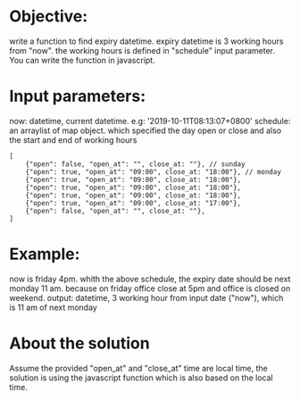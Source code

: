 # Objective:
write a function to find expiry datetime. expiry datetime is 3 working hours from "now".
the working hours is defined in "schedule" input parameter.
You can write the function in javascript.

# Input parameters:
now: datetime, current datetime. e.g: '2019-10-11T08:13:07+0800'
schedule: an arraylist of map object. which specified the day open or close and also the start and end of working hours
```
[
	{"open": false, "open_at": "", close_at: ""}, // sunday
	{"open": true, "open_at": "09:00", close_at: "18:00"}, // monday
	{"open": true, "open_at": "09:00", close_at: "18:00"},
	{"open": true, "open_at": "09:00", close_at: "18:00"},
	{"open": true, "open_at": "09:00", close_at: "18:00"},
	{"open": true, "open_at": "09:00", close_at: "17:00"},
	{"open": false, "open_at": "", close_at: ""},
]
```

# Example:
now is friday 4pm. whith the above schedule, the expiry date should be next monday 11 am. because on friday office close
at 5pm and office is closed on weekend.
output: datetime, 3 working hour from input date ("now"), which is 11 am of next monday

# About the solution
Assume the provided "open_at" and "close_at" time are local time, the solution is using the javascript function which is also based on the local time. 
